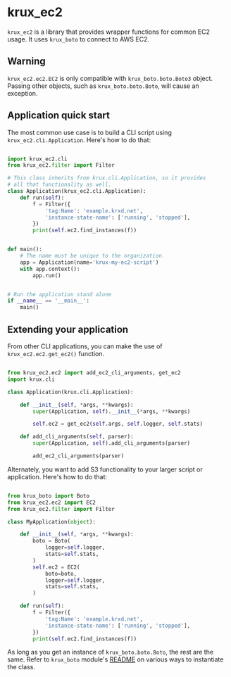 # krux_ec2

`krux_ec2` is a library that provides wrapper functions for common EC2 usage. It uses `krux_boto` to connect to AWS EC2.

## Warning

`krux_ec2.ec2.EC2` is only compatible with `krux_boto.boto.Boto3` object. Passing other objects, such as `krux_boto.boto.Boto`, will cause an exception.

## Application quick start

The most common use case is to build a CLI script using `krux_ec2.cli.Application`.
Here's how to do that:

```python

import krux_ec2.cli
from krux_ec2.filter import Filter

# This class inherits from krux.cli.Application, so it provides
# all that functionality as well.
class Application(krux_ec2.cli.Application):
    def run(self):
        f = Filter({
            'tag:Name': 'example.krxd.net',
            'instance-state-name': ['running', 'stopped'],
        })
        print(self.ec2.find_instances(f))


def main():
    # The name must be unique to the organization.
    app = Application(name='krux-my-ec2-script')
    with app.context():
        app.run()


# Run the application stand alone
if __name__ == '__main__':
    main()

```

## Extending your application

From other CLI applications, you can make the use of `krux_ec2.ec2.get_ec2()` function.

```python

from krux_ec2.ec2 import add_ec2_cli_arguments, get_ec2
import krux.cli

class Application(krux.cli.Application):

    def __init__(self, *args, **kwargs):
        super(Application, self).__init__(*args, **kwargs)

        self.ec2 = get_ec2(self.args, self.logger, self.stats)

    def add_cli_arguments(self, parser):
        super(Application, self).add_cli_arguments(parser)

        add_ec2_cli_arguments(parser)

```

Alternately, you want to add S3 functionality to your larger script or application.
Here's how to do that:

```python

from krux_boto import Boto
from krux_ec2.ec2 import EC2
from krux_ec2.filter import Filter

class MyApplication(object):

    def __init__(self, *args, **kwargs):
        boto = Boto(
            logger=self.logger,
            stats=self.stats,
        )
        self.ec2 = EC2(
            boto=boto,
            logger=self.logger,
            stats=self.stats,
        )

    def run(self):
        f = Filter({
            'tag:Name': 'example.krxd.net',
            'instance-state-name': ['running', 'stopped'],
        })
        print(self.ec2.find_instances(f))

```

As long as you get an instance of `krux_boto.boto.Boto`, the rest are the same. Refer to `krux_boto` module's [README](https://github.com/krux/python-krux-boto/blob/master/README.md) on various ways to instantiate the class.
